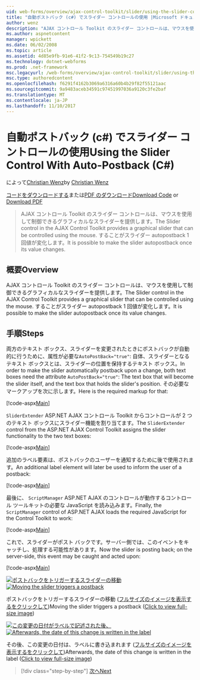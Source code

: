 ```yaml
---
uid: web-forms/overview/ajax-control-toolkit/slider/using-the-slider-control-with-auto-postback-cs
title: "自動ポストバック (c#) でスライダー コントロールの使用 |Microsoft ドキュメント"
author: wenz
description: "AJAX コントロール Toolkit のスライダー コントロールは、マウスを使用して制御できるグラフィカルなスライダーを提供します。 スライダーを自動転記を作成しています."
ms.author: aspnetcontent
manager: wpickett
ms.date: 06/02/2008
ms.topic: article
ms.assetid: 4d85e9fb-91e6-41f2-9c13-754549b19c27
ms.technology: dotnet-webforms
ms.prod: .net-framework
msc.legacyurl: /web-forms/overview/ajax-control-toolkit/slider/using-the-slider-control-with-auto-postback-cs
msc.type: authoredcontent
ms.openlocfilehash: f6291f4162b3069a6316a60b4b29f82f55121aac
ms.sourcegitcommit: 9a9483aceb34591c97451997036a9120c3fe2baf
ms.translationtype: MT
ms.contentlocale: ja-JP
ms.lasthandoff: 11/10/2017
---
```

<a name="using-the-slider-control-with-auto-postback-c"></a><span data-ttu-id="d41c3-104">自動ポストバック (c#) でスライダー コントロールの使用</span><span class="sxs-lookup"><span data-stu-id="d41c3-104">Using the Slider Control With Auto-Postback (C#)</span></span>
====================
<span data-ttu-id="d41c3-105">によって[Christian Wenz](https://github.com/wenz)</span><span class="sxs-lookup"><span data-stu-id="d41c3-105">by [Christian Wenz](https://github.com/wenz)</span></span>

<span data-ttu-id="d41c3-106">[コードをダウンロードする](http://download.microsoft.com/download/9/3/f/93f8daea-bebd-4821-833b-95205389c7d0/Slider1.cs.zip)または[PDF のダウンロード](http://download.microsoft.com/download/b/6/a/b6ae89ee-df69-4c87-9bfb-ad1eb2b23373/slider1CS.pdf)</span><span class="sxs-lookup"><span data-stu-id="d41c3-106">[Download Code](http://download.microsoft.com/download/9/3/f/93f8daea-bebd-4821-833b-95205389c7d0/Slider1.cs.zip) or [Download PDF](http://download.microsoft.com/download/b/6/a/b6ae89ee-df69-4c87-9bfb-ad1eb2b23373/slider1CS.pdf)</span></span>

> <span data-ttu-id="d41c3-107">AJAX コントロール Toolkit のスライダー コントロールは、マウスを使用して制御できるグラフィカルなスライダーを提供します。</span><span class="sxs-lookup"><span data-stu-id="d41c3-107">The Slider control in the AJAX Control Toolkit provides a graphical slider that can be controlled using the mouse.</span></span> <span data-ttu-id="d41c3-108">することがスライダー autopostback 1 回値が変化します。</span><span class="sxs-lookup"><span data-stu-id="d41c3-108">It is possible to make the slider autopostback once its value changes.</span></span>


## <a name="overview"></a><span data-ttu-id="d41c3-109">概要</span><span class="sxs-lookup"><span data-stu-id="d41c3-109">Overview</span></span>

<span data-ttu-id="d41c3-110">AJAX コントロール Toolkit のスライダー コントロールは、マウスを使用して制御できるグラフィカルなスライダーを提供します。</span><span class="sxs-lookup"><span data-stu-id="d41c3-110">The Slider control in the AJAX Control Toolkit provides a graphical slider that can be controlled using the mouse.</span></span> <span data-ttu-id="d41c3-111">することがスライダー autopostback 1 回値が変化します。</span><span class="sxs-lookup"><span data-stu-id="d41c3-111">It is possible to make the slider autopostback once its value changes.</span></span>

## <a name="steps"></a><span data-ttu-id="d41c3-112">手順</span><span class="sxs-lookup"><span data-stu-id="d41c3-112">Steps</span></span>

<span data-ttu-id="d41c3-113">両方のテキスト ボックス、スライダーを変更されたときにポストバックが自動的に行うために、属性が必要な`AutoPostBack="true"`: 自体、スライダーとなるテキスト ボックスとは、スライダーの位置を保持するテキスト ボックス。</span><span class="sxs-lookup"><span data-stu-id="d41c3-113">In order to make the slider automatically postback upon a change, both text boxes need the attribute `AutoPostBack="true"`: The text box that will become the slider itself, and the text box that holds the slider's position.</span></span> <span data-ttu-id="d41c3-114">その必要なマークアップを次に示します。</span><span class="sxs-lookup"><span data-stu-id="d41c3-114">Here is the required markup for that:</span></span>

[!code-aspx[Main](using-the-slider-control-with-auto-postback-cs/samples/sample1.aspx)]

<span data-ttu-id="d41c3-115">`SliderExtender` ASP.NET AJAX コントロール Toolkit からコントロールが 2 つのテキスト ボックスにスライダー機能を割り当てます。</span><span class="sxs-lookup"><span data-stu-id="d41c3-115">The `SliderExtender` control from the ASP.NET AJAX Control Toolkit assigns the slider functionality to the two text boxes:</span></span>

[!code-aspx[Main](using-the-slider-control-with-auto-postback-cs/samples/sample2.aspx)]

<span data-ttu-id="d41c3-116">追加のラベル要素は、ポストバックのユーザーを通知するために後で使用されます。</span><span class="sxs-lookup"><span data-stu-id="d41c3-116">An additional label element will later be used to inform the user of a postback:</span></span>

[!code-aspx[Main](using-the-slider-control-with-auto-postback-cs/samples/sample3.aspx)]

<span data-ttu-id="d41c3-117">最後に、 `ScriptManager` ASP.NET AJAX のコントロールが動作するコントロール ツールキットの必要な JavaScript を読み込みます。</span><span class="sxs-lookup"><span data-stu-id="d41c3-117">Finally, the `ScriptManager` control of ASP.NET AJAX loads the required JavaScript for the Control Toolkit to work:</span></span>

[!code-aspx[Main](using-the-slider-control-with-auto-postback-cs/samples/sample4.aspx)]

<span data-ttu-id="d41c3-118">これで、スライダーがポスト バックです。サーバー側では、このイベントをキャッチし、処理する可能性があります。</span><span class="sxs-lookup"><span data-stu-id="d41c3-118">Now the slider is posting back; on the server-side, this event may be caught and acted upon:</span></span>

[!code-aspx[Main](using-the-slider-control-with-auto-postback-cs/samples/sample5.aspx)]


<span data-ttu-id="d41c3-119">[![ポストバックをトリガーするスライダーの移動](using-the-slider-control-with-auto-postback-cs/_static/image2.png)](using-the-slider-control-with-auto-postback-cs/_static/image1.png)</span><span class="sxs-lookup"><span data-stu-id="d41c3-119">[![Moving the slider triggers a postback](using-the-slider-control-with-auto-postback-cs/_static/image2.png)](using-the-slider-control-with-auto-postback-cs/_static/image1.png)</span></span>

<span data-ttu-id="d41c3-120">ポストバックをトリガーするスライダーの移動 ([フルサイズのイメージを表示するをクリックして](using-the-slider-control-with-auto-postback-cs/_static/image3.png))</span><span class="sxs-lookup"><span data-stu-id="d41c3-120">Moving the slider triggers a postback ([Click to view full-size image](using-the-slider-control-with-auto-postback-cs/_static/image3.png))</span></span>


<span data-ttu-id="d41c3-121">[![この変更の日付がラベルで記述された後、](using-the-slider-control-with-auto-postback-cs/_static/image5.png)](using-the-slider-control-with-auto-postback-cs/_static/image4.png)</span><span class="sxs-lookup"><span data-stu-id="d41c3-121">[![Afterwards, the date of this change is written in the label](using-the-slider-control-with-auto-postback-cs/_static/image5.png)](using-the-slider-control-with-auto-postback-cs/_static/image4.png)</span></span>

<span data-ttu-id="d41c3-122">その後、この変更の日付は、ラベルに書き込まれます ([フルサイズのイメージを表示するをクリックして](using-the-slider-control-with-auto-postback-cs/_static/image6.png))</span><span class="sxs-lookup"><span data-stu-id="d41c3-122">Afterwards, the date of this change is written in the label ([Click to view full-size image](using-the-slider-control-with-auto-postback-cs/_static/image6.png))</span></span>

>[!div class="step-by-step"]
[<span data-ttu-id="d41c3-123">次へ</span><span class="sxs-lookup"><span data-stu-id="d41c3-123">Next</span></span>](databinding-the-slider-control-cs.md)
